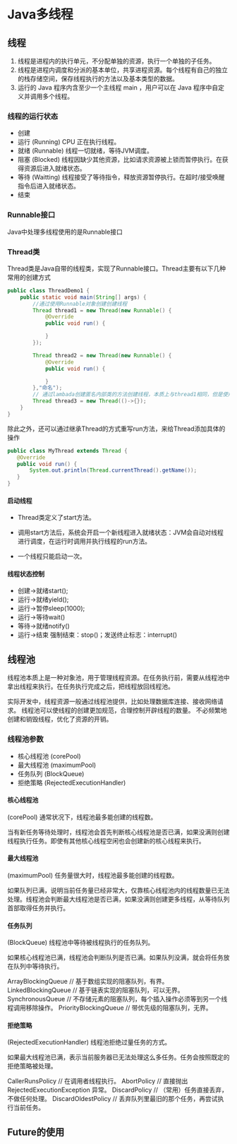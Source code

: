 # Java多线程

## 线程
1. 线程是进程内的执行单元，不分配单独的资源，执行一个单独的子任务。
2. 线程是进程内调度和分派的基本单位，共享进程资源。每个线程有自己的独立的栈存储空间，保存线程执行的方法以及基本类型的数据。
3. 运行的 Java 程序内含至少一个主线程 main ，用户可以在 Java 程序中自定义并调用多个线程。

### 线程的运行状态
- 创建
- 运行 (Running) CPU 正在执行线程。
- 就绪 (Runnable) 线程一切就绪，等待JVM调度。
- 阻塞 (Blocked) 线程因缺少其他资源，比如请求资源被上锁而暂停执行。在获得资源后进入就绪状态。
- 等待 (Waitting) 线程接受了等待指令，释放资源暂停执行。在超时/接受唤醒指令后进入就绪状态。
- 结束

### Runnable接口
Java中处理多线程使用的是Runnable接口
### Thread类
Thread类是Java自带的线程类，实现了Runnable接口。Thread主要有以下几种常用的创建方式
```java
public class ThreadDemo1 {
    public static void main(String[] args) {
        //通过使用Runnable对象创建创建线程
        Thread thread1 = new Thread(new Runnable() {
            @Override
            public void run() {

            }
        });

        Thread thread2 = new Thread(new Runnable() {
            @Override
            public void run() {

            }
        },"命名");
        // 通过lambada创建匿名内部类的方法创建线程，本质上与thread1相同，但是使用更方便
        Thread thread3 = new Thread(()->{});
    }
}
```
除此之外，还可以通过继承Thread的方式重写run方法，来给Thread添加具体的操作

```java
public class MyThread extends Thread {
   @Override
   public void run() {
       System.out.println(Thread.currentThread().getName());
   }
}
```
#### 启动线程
- Thread类定义了start方法。

- 调用start方法后，系统会开启一个新线程进入就绪状态：JVM会自动对线程进行调度，在运行时调用并执行线程的run方法。

- 一个线程只能启动一次。

#### 线程状态控制
- 创建->就绪start();
- 运行->就绪yield();
- 运行->暂停sleep(1000);
- 运行->等待wait()
- 等待->就绪notify()
- 运行->结束 强制结束：stop()；发送终止标志：interrupt()

## 线程池
线程池本质上是一种对象池，用于管理线程资源。在任务执行前，需要从线程池中拿出线程来执行。在任务执行完成之后，把线程放回线程池。

实际开发中，线程资源一般通过线程池提供，比如处理数据库连接、接收网络请求。 线程池可以使线程的创建更加规范，合理控制开辟线程的数量。
不必频繁地创建和销毁线程，优化了资源的开销。

### 线程池参数
- 核心线程池 (corePool) 
- 最大线程池 (maximumPool)
- 任务队列 (BlockQueue) 
- 拒绝策略 (RejectedExecutionHandler) 
#### 核心线程池
(corePool) 通常状况下，线程池最多能创建的线程数。

当有新任务等待处理时，线程池会首先判断核心线程池是否已满，如果没满则创建线程执行任务。即使有其他核心线程空闲也会创建新的核心线程来执行。

#### 最大线程池
(maximumPool) 任务量很大时，线程池最多能创建的线程数。

如果队列已满，说明当前任务量已经非常大，仅靠核心线程池内的线程数量已无法处理。线程池会判断最大线程池是否已满，如果没满则创建更多线程，从等待队列首部取得任务并执行。

#### 任务队列
(BlockQueue) 线程池中等待被线程执行的任务队列。

如果核心线程池已满，线程池会判断队列是否已满。如果队列没满，就会将任务放在队列中等待执行。

ArrayBlockingQueue // 基于数组实现的阻塞队列，有界。
LinkedBlockingQueue // 基于链表实现的阻塞队列，可以无界。
SynchronousQueue // 不存储元素的阻塞队列，每个插入操作必须等到另一个线程调用移除操作。
PriorityBlockingQueue // 带优先级的阻塞队列，无界。

#### 拒绝策略
(RejectedExecutionHandler) 线程池拒绝过量任务的方式。

如果最大线程池已满，表示当前服务器已无法处理这么多任务。任务会按照既定的拒绝策略被处理。

CallerRunsPolicy // 在调用者线程执行。
AbortPolicy // 直接抛出 RejectedExecutionException 异常。
DiscardPolicy // （常用）任务直接丢弃，不做任何处理。
DiscardOldestPolicy // 丢弃队列里最旧的那个任务，再尝试执行当前任务。

## Future的使用
